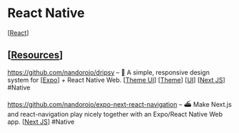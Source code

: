 # React Native

[[React]]

## [[Resources]]

https://github.com/nandorojo/dripsy – 🍷 A simple, responsive design system for [[Expo]] + React Native Web. [[Theme UI]] [[Theme]] [[UI]] [[Next JS]] #Native 

https://github.com/nandorojo/expo-next-react-navigation – ⛴ Make Next.js and react-navigation play nicely together with an Expo/React Native Web app. [[Next JS]] #Native 

[//begin]: # "Autogenerated link references for markdown compatibility"
[React]: react "React"
[Resources]: resources "Resources"
[Expo]: expo "Expo"
[Theme UI]: theme-ui "Theme UI"
[Theme]: theme "Theme"
[UI]: ui "UI"
[Next JS]: next-js "Next JS"
[//end]: # "Autogenerated link references"